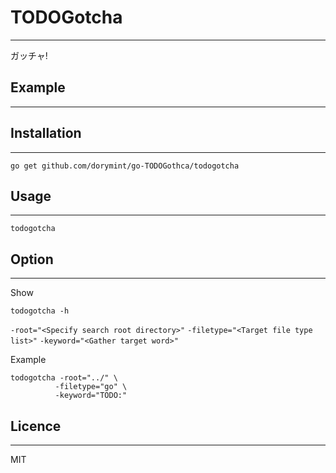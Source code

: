 # TODOGotcha
---
ガッチャ!


## Example
---

## Installation
---
```
go get github.com/dorymint/go-TODOGothca/todogotcha
```

## Usage
---
```
todogotcha
```

## Option
---
Show
```
todogotcha -h
```

``` -root="<Specify search root directory>" ```
``` -filetype="<Target file type list>" ```
``` -keyword="<Gather target word>" ```

Example
```
todogotcha -root="../" \
          -filetype="go" \
          -keyword="TODO:"
```

## Licence
---
MIT
